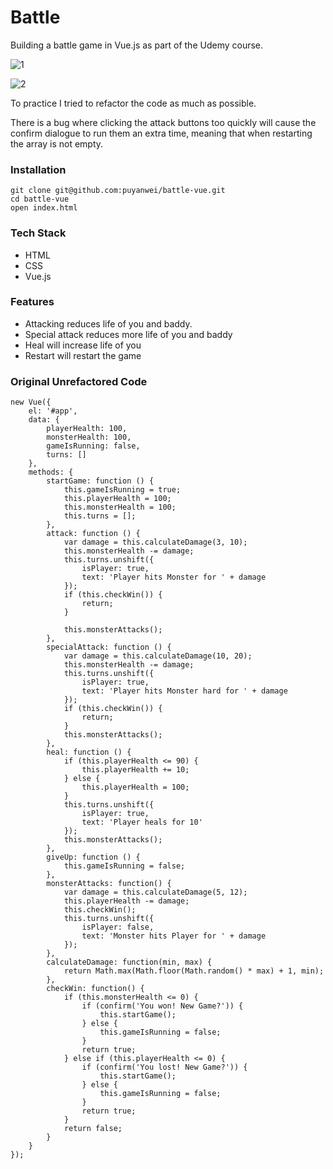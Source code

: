 # Battle

Building a battle game in Vue.js as part of the Udemy course.

![1](https://user-images.githubusercontent.com/14803518/37970076-6b01919e-31ca-11e8-84e2-fe48bff45be1.png)

![2](https://user-images.githubusercontent.com/14803518/37970077-6b2246be-31ca-11e8-820a-5ef9739274d2.png)

To practice I tried to refactor the code as much as possible.

There is a bug where clicking the attack buttons too quickly will cause the confirm dialogue to run them an extra time, meaning that when restarting the array is not empty.

### Installation

```
git clone git@github.com:puyanwei/battle-vue.git
cd battle-vue
open index.html
```

### Tech Stack

*   HTML
*   CSS
*   Vue.js

### Features

*   Attacking reduces life of you and baddy.
*   Special attack reduces more life of you and baddy
*   Heal will increase life of you
*   Restart will restart the game

### Original Unrefactored Code

```
new Vue({
    el: '#app',
    data: {
        playerHealth: 100,
        monsterHealth: 100,
        gameIsRunning: false,
        turns: []
    },
    methods: {
        startGame: function () {
            this.gameIsRunning = true;
            this.playerHealth = 100;
            this.monsterHealth = 100;
            this.turns = [];
        },
        attack: function () {
            var damage = this.calculateDamage(3, 10);
            this.monsterHealth -= damage;
            this.turns.unshift({
                isPlayer: true,
                text: 'Player hits Monster for ' + damage
            });
            if (this.checkWin()) {
                return;
            }

            this.monsterAttacks();
        },
        specialAttack: function () {
            var damage = this.calculateDamage(10, 20);
            this.monsterHealth -= damage;
            this.turns.unshift({
                isPlayer: true,
                text: 'Player hits Monster hard for ' + damage
            });
            if (this.checkWin()) {
                return;
            }
            this.monsterAttacks();
        },
        heal: function () {
            if (this.playerHealth <= 90) {
                this.playerHealth += 10;
            } else {
                this.playerHealth = 100;
            }
            this.turns.unshift({
                isPlayer: true,
                text: 'Player heals for 10'
            });
            this.monsterAttacks();
        },
        giveUp: function () {
            this.gameIsRunning = false;
        },
        monsterAttacks: function() {
            var damage = this.calculateDamage(5, 12);
            this.playerHealth -= damage;
            this.checkWin();
            this.turns.unshift({
                isPlayer: false,
                text: 'Monster hits Player for ' + damage
            });
        },
        calculateDamage: function(min, max) {
            return Math.max(Math.floor(Math.random() * max) + 1, min);
        },
        checkWin: function() {
            if (this.monsterHealth <= 0) {
                if (confirm('You won! New Game?')) {
                    this.startGame();
                } else {
                    this.gameIsRunning = false;
                }
                return true;
            } else if (this.playerHealth <= 0) {
                if (confirm('You lost! New Game?')) {
                    this.startGame();
                } else {
                    this.gameIsRunning = false;
                }
                return true;
            }
            return false;
        }
    }
});
```
